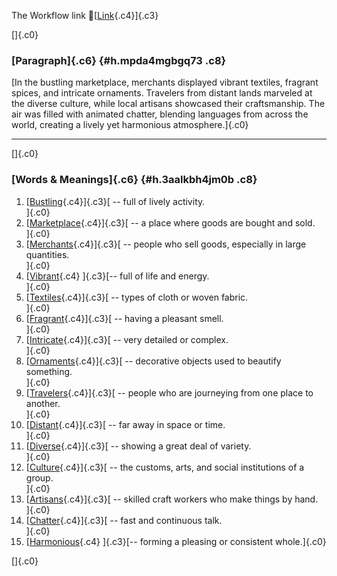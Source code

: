 The Workflow link
👏[[Link](https://www.google.com/url?q=http://www.google.com&sa=D&source=editors&ust=1755752409726824&usg=AOvVaw1rWzpWc9xnPCTD9XkyXUKV){.c4}]{.c3}

[]{.c0}

### [Paragraph]{.c6} {#h.mpda4mgbgq73 .c8}

[In the bustling marketplace, merchants displayed vibrant textiles,
fragrant spices, and intricate ornaments. Travelers from distant lands
marveled at the diverse culture, while local artisans showcased their
craftsmanship. The air was filled with animated chatter, blending
languages from across the world, creating a lively yet harmonious
atmosphere.]{.c0}

------------------------------------------------------------------------

[]{.c0}

### [Words & Meanings]{.c6} {#h.3aalkbh4jm0b .c8}

1.  [[Bustling](https://www.google.com/url?q=http://www.google.com&sa=D&source=editors&ust=1755752409727565&usg=AOvVaw3sFicx7P2cmQDQRMrj7Zr6){.c4}]{.c3}[ --
    full of lively activity.\
    ]{.c0}
2.  [[Marketplace](https://www.google.com/url?q=http://www.google.com&sa=D&source=editors&ust=1755752409727741&usg=AOvVaw2-xWEVFw-6djHS_Dw3ssuF){.c4}]{.c3}[ --
    a place where goods are bought and sold.\
    ]{.c0}
3.  [[Merchants](https://www.google.com/url?q=http://www.google.com&sa=D&source=editors&ust=1755752409727873&usg=AOvVaw3dMgGoj3OQWOe1LL1H_RHC){.c4}]{.c3}[ --
    people who sell goods, especially in large quantities.\
    ]{.c0}
4.  [[Vibrant](https://www.google.com/url?q=http://www.google.com&sa=D&source=editors&ust=1755752409728009&usg=AOvVaw36X9j3NKT84qJvX6-fwPnp){.c4}
    ]{.c3}[-- full of life and energy.\
    ]{.c0}
5.  [[Textiles](https://www.google.com/url?q=http://www.google.com&sa=D&source=editors&ust=1755752409728114&usg=AOvVaw35CinBLCz2zNbmlG2Fk5Pu){.c4}]{.c3}[ --
    types of cloth or woven fabric.\
    ]{.c0}
6.  [[Fragrant](https://www.google.com/url?q=http://www.google.com&sa=D&source=editors&ust=1755752409728226&usg=AOvVaw3LFieAkkwbFDCV-3PorXTk){.c4}]{.c3}[ --
    having a pleasant smell.\
    ]{.c0}
7.  [[Intricate](https://www.google.com/url?q=http://www.google.com&sa=D&source=editors&ust=1755752409728335&usg=AOvVaw1RtSDSx_9x-ZZi_KH-s2rj){.c4}]{.c3}[ --
    very detailed or complex.\
    ]{.c0}
8.  [[Ornaments](https://www.google.com/url?q=http://www.google.com&sa=D&source=editors&ust=1755752409728472&usg=AOvVaw1-0yjM50DLl6XwSJ6ImS7H){.c4}]{.c3}[ --
    decorative objects used to beautify something.\
    ]{.c0}
9.  [[Travelers](https://www.google.com/url?q=http://www.google.com&sa=D&source=editors&ust=1755752409728732&usg=AOvVaw0vnm1-vZxO4oaQFwYMulDZ){.c4}]{.c3}[ --
    people who are journeying from one place to another.\
    ]{.c0}
10. [[Distant](https://www.google.com/url?q=http://www.google.com&sa=D&source=editors&ust=1755752409728984&usg=AOvVaw2lER31zDZVVMxSaHlOrnxQ){.c4}]{.c3}[ --
    far away in space or time.\
    ]{.c0}
11. [[Diverse](https://www.google.com/url?q=http://www.google.com&sa=D&source=editors&ust=1755752409729215&usg=AOvVaw2hfJ7n7u2_oIZ9CIC3te-v){.c4}]{.c3}[ --
    showing a great deal of variety.\
    ]{.c0}
12. [[Culture](https://www.google.com/url?q=http://www.google.com&sa=D&source=editors&ust=1755752409729431&usg=AOvVaw1zYvjYI1yWAbeBIt7WtN4J){.c4}]{.c3}[ --
    the customs, arts, and social institutions of a group.\
    ]{.c0}
13. [[Artisans](https://www.google.com/url?q=http://www.google.com&sa=D&source=editors&ust=1755752409729681&usg=AOvVaw3lHg-CSNMdpelNQcE5WIjQ){.c4}]{.c3}[ --
    skilled craft workers who make things by hand.\
    ]{.c0}
14. [[Chatter](https://www.google.com/url?q=http://www.google.com&sa=D&source=editors&ust=1755752409729929&usg=AOvVaw1H4yuxTqvnf-IstKK3asFj){.c4}]{.c3}[ --
    fast and continuous talk.\
    ]{.c0}
15. [[Harmonious](https://www.google.com/url?q=http://www.google.com&sa=D&source=editors&ust=1755752409730139&usg=AOvVaw0qeRUylCTJQ639d3cp7AoQ){.c4}
    ]{.c3}[-- forming a pleasing or consistent whole.]{.c0}

[]{.c0}
